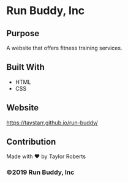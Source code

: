 # Run Buddy, Inc

## Purpose
A website that offers fitness training services.

## Built With
* HTML
* CSS

## Website
https://taystarr.github.io/run-buddy/

## Contribution
Made with ❤️ by Taylor Roberts

### ©️2019 Run Buddy, Inc 
